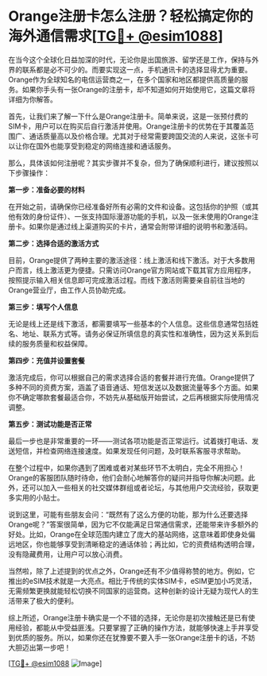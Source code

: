 # Orange注册卡怎么注册？轻松搞定你的海外通信需求[[TG💪+ @esim1088](https://t.me/s/esim1088)]

在当今这个全球化日益加深的时代，无论你是出国旅游、留学还是工作，保持与外界的联系都是必不可少的。而要实现这一点，手机通讯卡的选择显得尤为重要。Orange作为全球知名的电信运营商之一，在多个国家和地区都提供高质量的服务。如果你手头有一张Orange的注册卡，却不知道如何开始使用它，这篇文章将详细为你解答。

首先，让我们来了解一下什么是Orange注册卡。简单来说，这是一张预付费的SIM卡，用户可以在购买后自行激活并使用。Orange注册卡的优势在于其覆盖范围广、通话质量高以及价格合理。尤其对于经常需要跨国交流的人来说，这张卡可以让你在国外也能享受到稳定的网络连接和通话服务。

那么，具体该如何注册呢？其实步骤并不复杂，但为了确保顺利进行，建议按照以下步骤操作：

**第一步：准备必要的材料**

在开始之前，请确保你已经准备好所有必需的文件和设备。这包括你的护照（或其他有效的身份证件）、一张支持国际漫游功能的手机，以及一张未使用的Orange注册卡。如果你是通过线上渠道购买的卡片，通常会附带详细的说明书和激活码。

**第二步：选择合适的激活方式**

目前，Orange提供了两种主要的激活途径：线上激活和线下激活。对于大多数用户而言，线上激活更为便捷。只需访问Orange官方网站或下载其官方应用程序，按照提示输入相关信息即可完成激活过程。而线下激活则需要亲自前往当地的Orange营业厅，由工作人员协助完成。

**第三步：填写个人信息**

无论是线上还是线下激活，都需要填写一些基本的个人信息。这些信息通常包括姓名、地址、联系方式等。请务必保证所填信息的真实性和准确性，因为这关系到后续的服务质量和权益保障。

**第四步：充值并设置套餐**

激活完成后，你可以根据自己的需求选择合适的套餐并进行充值。Orange提供了多种不同的资费方案，涵盖了语音通话、短信发送以及数据流量等多个方面。如果你不确定哪款套餐最适合你，不妨先从基础版开始尝试，之后再根据实际使用情况调整。

**第五步：测试功能是否正常**

最后一步也是非常重要的一环——测试各项功能是否正常运行。试着拨打电话、发送短信，并检查网络连接速度。如果发现任何问题，及时联系客服寻求帮助。

在整个过程中，如果你遇到了困难或者对某些环节不太明白，完全不用担心！Orange的客服团队随时待命，他们会耐心地解答你的疑问并指导你解决问题。此外，还可以加入一些相关的社交媒体群组或者论坛，与其他用户交流经验，获取更多实用的小贴士。

说到这里，可能有些朋友会问：“既然有了这么方便的功能，那为什么还要选择Orange呢？”答案很简单，因为它不仅能满足日常通信需求，还能带来许多额外的好处。比如，Orange在全球范围内建立了庞大的基站网络，这意味着即使身处偏远地区，你也能够享受到清晰稳定的通话体验；再比如，它的资费结构透明合理，没有隐藏费用，让用户可以放心消费。

当然啦，除了上述提到的优点之外，Orange还有不少值得称赞的地方。例如，它推出的eSIM技术就是一大亮点。相比于传统的实体SIM卡，eSIM更加小巧灵活，无需频繁更换就能轻松切换不同国家的运营商。这种创新的设计无疑为现代人的生活带来了极大的便利。

综上所述，Orange注册卡确实是一个不错的选择，无论你是初次接触还是已有使用经验，都能从中受益匪浅。只要掌握了正确的操作方法，就能够快速上手并享受到优质的服务。所以，如果你还在犹豫要不要入手一张Orange注册卡的话，不妨大胆迈出第一步吧！

[[TG💪+ @esim1088](https://t.me/s/esim1088) ![Image](https://i.postimg.cc/4NQfJmqS/Snipaste-2025-05-13-00-14-12.png)]